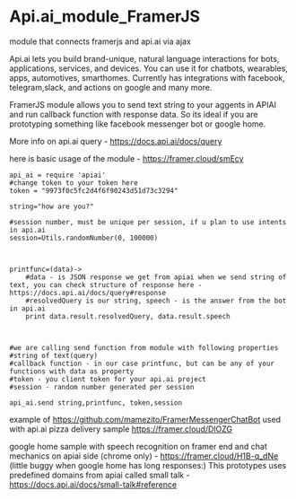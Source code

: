 # Api.ai_module_FramerJS
module that connects framerjs and api.ai via ajax


Api.ai lets you build brand-unique, natural language interactions
for bots, applications, services, and devices. You can use it for chatbots, wearables, apps, automotives, smarthomes. Currently has integrations with facebook, telegram,slack, and actions on google and many more.

FramerJS module allows you to send text string to your aggents in APIAI and run callback function with response data.
So its ideal if you are prototyping something like facebook messenger bot or google home.

More info on api.ai query - https://docs.api.ai/docs/query


here is basic usage of the module - https://framer.cloud/smEcy

```
api_ai = require 'apiai'
#change token to your token here
token = "9973f0c5fc2d4f6f90243d51d73c3294"

string="how are you?"

#session number, must be unique per session, if u plan to use intents in api.ai
session=Utils.randomNumber(0, 100000)



printfunc=(data)->
	#data - is JSON response we get from apiai when we send string of text, you can check structure of response here -https://docs.api.ai/docs/query#response
	#resolvedQuery is our string, speech - is the answer from the bot in api.ai
	print data.result.resolvedQuery, data.result.speech
	
	
	
#we are calling send function from module with following properties
#string of text(query)
#callback function - in our case printfunc, but can be any of your functions with data as property
#token - you client token for your api.ai project
#session - random number generated per session

api_ai.send string,printfunc, token,session
```

example of https://github.com/mamezito/FramerMessengerChatBot used with api.ai pizza delivery sample https://framer.cloud/DlOZG


google home sample with speech recognition on framer end and chat mechanics on apiai side (chrome only) -
https://framer.cloud/H1B-q_dNe (little buggy when google home has long responses:)
This prototypes uses predefined domains from apiai called small talk - https://docs.api.ai/docs/small-talk#reference




